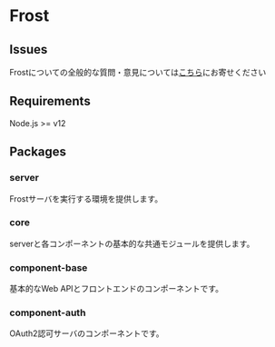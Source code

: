 # Frost

## Issues

Frostについての全般的な質問・意見については[こちら](https://github.com/Frost-Dev/Frost/issues)にお寄せください

## Requirements

Node.js >= v12

## Packages

### **server**
Frostサーバを実行する環境を提供します。

### **core**
serverと各コンポーネントの基本的な共通モジュールを提供します。

### **component-base**
基本的なWeb APIとフロントエンドのコンポーネントです。

### **component-auth**
OAuth2認可サーバのコンポーネントです。

